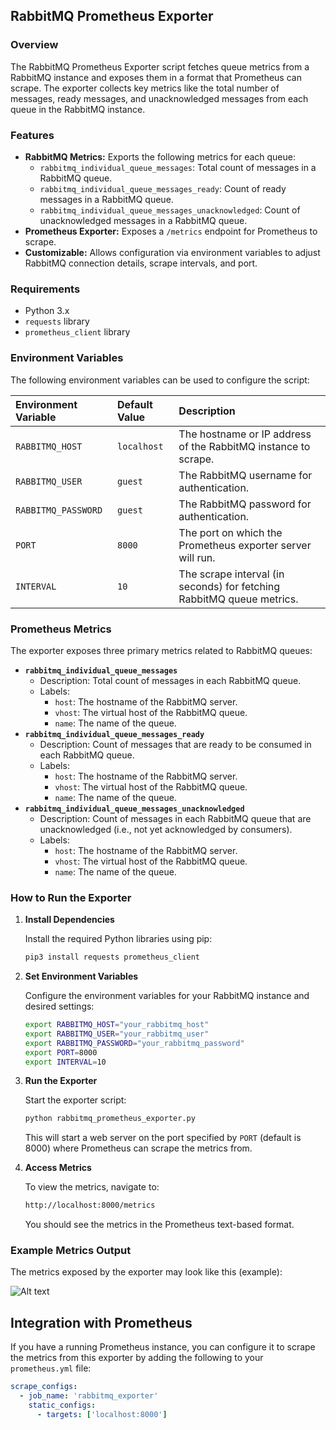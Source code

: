## RabbitMQ Prometheus Exporter

### Overview

The RabbitMQ Prometheus Exporter script fetches queue metrics from a RabbitMQ instance and exposes them in a format that Prometheus can scrape. The exporter collects key metrics like the total number of messages, ready messages, and unacknowledged messages from each queue in the RabbitMQ instance.

### Features

*   **RabbitMQ Metrics:** Exports the following metrics for each queue:
    *   `rabbitmq_individual_queue_messages`: Total count of messages in a RabbitMQ queue.
    *   `rabbitmq_individual_queue_messages_ready`: Count of ready messages in a RabbitMQ queue.
    *   `rabbitmq_individual_queue_messages_unacknowledged`: Count of unacknowledged messages in a RabbitMQ queue.
*   **Prometheus Exporter:** Exposes a `/metrics` endpoint for Prometheus to scrape.
*   **Customizable:** Allows configuration via environment variables to adjust RabbitMQ connection details, scrape intervals, and port.

### Requirements

*   Python 3.x
*   `requests` library
*   `prometheus_client` library

### Environment Variables

The following environment variables can be used to configure the script:

| Environment Variable | Default Value | Description                                                                   |
| :------------------- | :------------ | :----------------------------------------------------------------------------- |
| `RABBITMQ_HOST`      | `localhost`   | The hostname or IP address of the RabbitMQ instance to scrape.                 |
| `RABBITMQ_USER`      | `guest`       | The RabbitMQ username for authentication.                                       |
| `RABBITMQ_PASSWORD`  | `guest`       | The RabbitMQ password for authentication.                                       |
| `PORT`               | `8000`        | The port on which the Prometheus exporter server will run.                      |
| `INTERVAL`           | `10`          | The scrape interval (in seconds) for fetching RabbitMQ queue metrics. |

### Prometheus Metrics

The exporter exposes three primary metrics related to RabbitMQ queues:

*   **`rabbitmq_individual_queue_messages`**
    *   Description: Total count of messages in each RabbitMQ queue.
    *   Labels:
        *   `host`: The hostname of the RabbitMQ server.
        *   `vhost`: The virtual host of the RabbitMQ queue.
        *   `name`: The name of the queue.
*   **`rabbitmq_individual_queue_messages_ready`**
    *   Description: Count of messages that are ready to be consumed in each RabbitMQ queue.
    *   Labels:
        *   `host`: The hostname of the RabbitMQ server.
        *   `vhost`: The virtual host of the RabbitMQ queue.
        *   `name`: The name of the queue.
*   **`rabbitmq_individual_queue_messages_unacknowledged`**
    *   Description: Count of messages in each RabbitMQ queue that are unacknowledged (i.e., not yet acknowledged by consumers).
    *   Labels:
        *   `host`: The hostname of the RabbitMQ server.
        *   `vhost`: The virtual host of the RabbitMQ queue.
        *   `name`: The name of the queue.

### How to Run the Exporter

1.  **Install Dependencies**

    Install the required Python libraries using pip:

    ```bash
    pip3 install requests prometheus_client
    ```

2.  **Set Environment Variables**

    Configure the environment variables for your RabbitMQ instance and desired settings:

    ```bash
    export RABBITMQ_HOST="your_rabbitmq_host"
    export RABBITMQ_USER="your_rabbitmq_user"
    export RABBITMQ_PASSWORD="your_rabbitmq_password"
    export PORT=8000
    export INTERVAL=10
    ```

3.  **Run the Exporter**

    Start the exporter script:

    ```bash
    python rabbitmq_prometheus_exporter.py
    ```

    This will start a web server on the port specified by `PORT` (default is 8000) where Prometheus can scrape the metrics from.

4.  **Access Metrics**

    To view the metrics, navigate to:

    ```bash
    http://localhost:8000/metrics
    ```

    You should see the metrics in the Prometheus text-based format.

### Example Metrics Output

The metrics exposed by the exporter may look like this (example):

![Alt text](/Screenshot%202025-01-06%20at%209.30.21 AM.png)


## Integration with Prometheus

If you have a running Prometheus instance, you can configure it to scrape the metrics from this exporter by adding the following to your `prometheus.yml` file:

```yaml
scrape_configs:
  - job_name: 'rabbitmq_exporter'
    static_configs:
      - targets: ['localhost:8000']
```